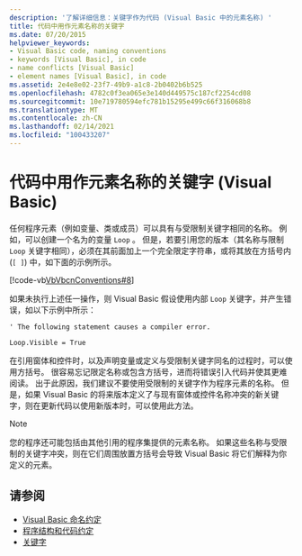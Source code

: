 ```yaml
---
description: '了解详细信息：关键字作为代码 (Visual Basic 中的元素名称) '
title: 代码中用作元素名称的关键字
ms.date: 07/20/2015
helpviewer_keywords:
- Visual Basic code, naming conventions
- keywords [Visual Basic], in code
- name conflicts [Visual Basic]
- element names [Visual Basic], in code
ms.assetid: 2e4e8e02-23f7-49b9-a1c8-2b0402b6b525
ms.openlocfilehash: 4782c0f3ea065e3e140d449575c187cf2254cd08
ms.sourcegitcommit: 10e719780594efc781b15295e499c66f316068b8
ms.translationtype: MT
ms.contentlocale: zh-CN
ms.lasthandoff: 02/14/2021
ms.locfileid: "100433207"
---
```

# <a name="keywords-as-element-names-in-code-visual-basic"></a>代码中用作元素名称的关键字 (Visual Basic)

任何程序元素（例如变量、类或成员）可以具有与受限制关键字相同的名称。 例如，可以创建一个名为的变量 `Loop` 。 但是，若要引用您的版本（其名称与限制 `Loop` 关键字相同），必须在其前面加上一个完全限定字符串，或将其放在方括号内 (`[ ]`) 中，如下面的示例所示。  
  
 [!code-vb[VbVbcnConventions#8](~/samples/snippets/visualbasic/VS_Snippets_VBCSharp/VbVbcnConventions/VB/Class1.vb#8)]  
  
 如果未执行上述任一操作，则 Visual Basic 假设使用内部 `Loop` 关键字，并产生错误，如以下示例中所示：  
  
 `' The following statement causes a compiler error.`  
  
 `Loop.Visible = True`  
  
 在引用窗体和控件时，以及声明变量或定义与受限制关键字同名的过程时，可以使用方括号。 很容易忘记限定名称或包含方括号，进而将错误引入代码并使其更难阅读。 出于此原因，我们建议不要使用受限制的关键字作为程序元素的名称。 但是，如果 Visual Basic 的将来版本定义了与现有窗体或控件名称冲突的新关键字，则在更新代码以使用新版本时，可以使用此方法。  
  
> [!NOTE]
> 您的程序还可能包括由其他引用的程序集提供的元素名称。 如果这些名称与受限制的关键字冲突，则在它们周围放置方括号会导致 Visual Basic 将它们解释为你定义的元素。  
  
## <a name="see-also"></a>请参阅

- [Visual Basic 命名约定](naming-conventions.md)
- [程序结构和代码约定](program-structure-and-code-conventions.md)
- [关键字](../../language-reference/keywords/index.md)
